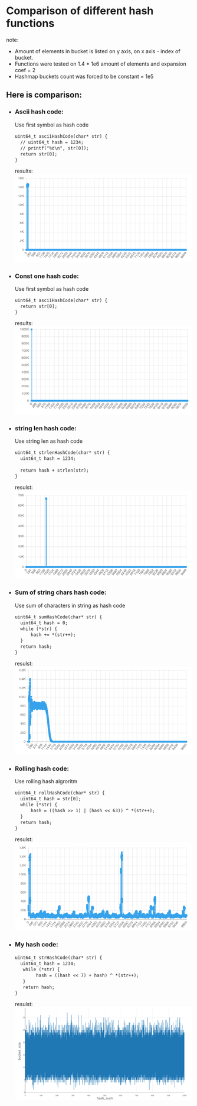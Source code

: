 # Comparison of different hash functions

note: 
  * Amount of elements in bucket is listed on y axis, on x axis - index of bucket.
  * Functions were tested on 1.4 * 1e6 amount of elements and expansion coef = 2
  * Hashmap buckets count was forced to be constant = 1e5

## Here is comparison:

* ### Ascii hash code:
  Use first symbol as hash code
  ```
  uint64_t asciiHashCode(char* str) {
    // uint64_t hash = 1234;
    // printf("%d\n", str[0]);
    return str[0]; 
  }
  ```
  results:
  ![image info](./resources/images/ascii.png)

* ### Const one hash code:
  Use first symbol as hash code
  ```
  uint64_t asciiHashCode(char* str) {
    return str[0]; 
  }
  ```
  results:
  ![image info](./resources/images/constOneHash.png)

* ### string len hash code:
  Use string len as hash code
  ```
  uint64_t strlenHashCode(char* str) {
    uint64_t hash = 1234;
    
    return hash + strlen(str);
  }
  ```
  resulst: 
  ![image info](./resources/images/strlenHashCode.png)

* ### Sum of string chars hash code:
  Use sum of characters in string as hash code
  ```
  uint64_t sumHashCode(char* str) {
    uint64_t hash = 0;
    while (*str) {
        hash += *(str++);
    }
    return hash;
  }
  ```
  resulst: 
  ![image info](./resources/images/SumHashCode.png)

* ### Rolling hash code:
  Use rolling hash algroritm
  ```
  uint64_t rollHashCode(char* str) {
    uint64_t hash = str[0];
    while (*str) {
        hash = ((hash >> 1) | (hash << 63)) ^ *(str++);
    }
    return hash;
  }
  ```
  resulst:
  ![image info](./resources/images/rollHashCode.png)

* ### My hash code:
  ```
  uint64_t strHashCode(char* str) {
    uint64_t hash = 1234;
     while (*str) {
          hash = ((hash << 7) + hash) ^ *(str++);
     }
     return hash;
  }
  ```
  resulst:
  ![image info](./resources/images/myStrHashCode.png)

